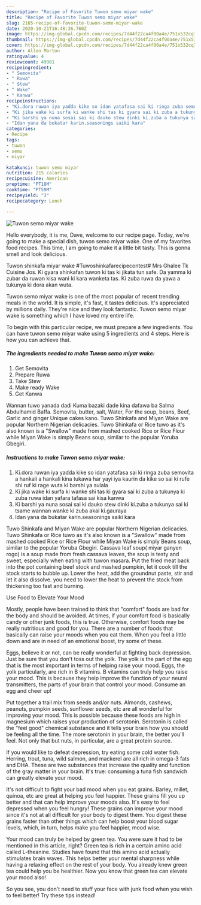 ```yaml
---
description: "Recipe of Favorite Tuwon semo miyar wake"
title: "Recipe of Favorite Tuwon semo miyar wake"
slug: 2165-recipe-of-favorite-tuwon-semo-miyar-wake
date: 2020-10-21T16:48:36.760Z
image: https://img-global.cpcdn.com/recipes/7d44f22ca4f00a4e/751x532cq70/tuwon-semo-miyar-wake-recipe-main-photo.jpg
thumbnail: https://img-global.cpcdn.com/recipes/7d44f22ca4f00a4e/751x532cq70/tuwon-semo-miyar-wake-recipe-main-photo.jpg
cover: https://img-global.cpcdn.com/recipes/7d44f22ca4f00a4e/751x532cq70/tuwon-semo-miyar-wake-recipe-main-photo.jpg
author: Allen Morton
ratingvalue: 4
reviewcount: 49981
recipeingredient:
- " Semovita"
- " Ruwa"
- " Stew"
- " Wake"
- " Kanwa"
recipeinstructions:
- "Ki.dora ruwan iya yadda kike so idan yatafasa sai ki ringa zuba semovita a hankali a hankali kina tukawa har yayi iya kaurin da kike so sai ki rufe shi ruf ki rage wuta ki barshi ya sulala"
- "Ki jika wake ki surfa ki wanke shi tas ki gyara sai ki zuba a tukunya ki zuba ruwa idan yafara tafasa sai kisa kanwa"
- "Ki barshi ya nuna sosai sai ki dauko stew dinki ki.zuba a tukunya sai ki tsame wannan wanke ki zuba akai ki.gauraya"
- "Idan yana da bukatar karin.seasonings saiki kara"
categories:
- Recipe
tags:
- tuwon
- semo
- miyar

katakunci: tuwon semo miyar 
nutrition: 215 calories
recipecuisine: American
preptime: "PT18M"
cooktime: "PT59M"
recipeyield: "3"
recipecategory: Lunch

---
```



![Tuwon semo miyar wake](https://img-global.cpcdn.com/recipes/7d44f22ca4f00a4e/751x532cq70/tuwon-semo-miyar-wake-recipe-main-photo.jpg)

Hello everybody, it is me, Dave, welcome to our recipe page. Today, we're going to make a special dish, tuwon semo miyar wake. One of my favorites food recipes. This time, I am going to make it a little bit tasty. This is gonna smell and look delicious.

Tuwon shinkafa miyar wake #Tuwoshinkafarecipecontest# Mrs Ghalee Tk Cuisine Jos. Ki gyara shinkafan tuwon ki tas ki jikata tun safe. Da yamma ki zubar da ruwan kisa wani ki kara wanketa tas. Ki zuba ruwa da yawa a tukunya ki dora akan wuta.

Tuwon semo miyar wake is one of the most popular of recent trending meals in the world. It is simple, it's fast, it tastes delicious. It's appreciated by millions daily. They're nice and they look fantastic. Tuwon semo miyar wake is something which I have loved my entire life.


To begin with this particular recipe, we must prepare a few ingredients. You can have tuwon semo miyar wake using 5 ingredients and 4 steps. Here is how you can achieve that.

<!--inarticleads1-->

##### The ingredients needed to make Tuwon semo miyar wake:

1. Get  Semovita
1. Prepare  Ruwa
1. Take  Stew
1. Make ready  Wake
1. Get  Kanwa


Wannan tuwo yanada dadi Kuma bazaki dade kina dafawa ba Salma Abdulhamid Baffa. Semovita, butter, salt, Water, For the soup, beans, Beef, Garlic and ginger Unique cakes kano. Tuwo Shinkafa and Miyan Wake are popular Northern Nigerian delicacies. Tuwo Shinkafa or Rice tuwo as it&#39;s also known is a &#34;Swallow&#34; made from mashed cooked Rice or Rice Flour while Miyan Wake is simply Beans soup, similar to the popular Yoruba Gbegiri. 

<!--inarticleads2-->

##### Instructions to make Tuwon semo miyar wake:

1. Ki.dora ruwan iya yadda kike so idan yatafasa sai ki ringa zuba semovita a hankali a hankali kina tukawa har yayi iya kaurin da kike so sai ki rufe shi ruf ki rage wuta ki barshi ya sulala
1. Ki jika wake ki surfa ki wanke shi tas ki gyara sai ki zuba a tukunya ki zuba ruwa idan yafara tafasa sai kisa kanwa
1. Ki barshi ya nuna sosai sai ki dauko stew dinki ki.zuba a tukunya sai ki tsame wannan wanke ki zuba akai ki.gauraya
1. Idan yana da bukatar karin.seasonings saiki kara


Tuwo Shinkafa and Miyan Wake are popular Northern Nigerian delicacies. Tuwo Shinkafa or Rice tuwo as it&#39;s also known is a &#34;Swallow&#34; made from mashed cooked Rice or Rice Flour while Miyan Wake is simply Beans soup, similar to the popular Yoruba Gbegiri. Cassava leaf soup( miyar ganyen rogo) is a soup made from fresh cassava leaves, the soup is testy and sweet, especially when eating with tuwon masara. Put the fried meat back into the pot containing beef stock and mashed pumpkin, let it cook till the stock starts to bubble up. Lower the heat, add the groundnut paste, stir and let it also dissolve. you need to lower the heat to prevent the stock from thickening too fast and burning. 

Use Food to Elevate Your Mood


Mostly, people have been trained to think that "comfort" foods are bad for the body and should be avoided. At times, if your comfort food is basically candy or other junk foods, this is true. Otherwise, comfort foods may be really nutritious and good for you. There are a number of foods that basically can raise your moods when you eat them. When you feel a little down and are in need of an emotional boost, try some of these.

Eggs, believe it or not, can be really wonderful at fighting back depression. Just be sure that you don't toss out the yolk. The yolk is the part of the egg that is the most important in terms of helping raise your mood. Eggs, the yolk particularly, are rich in B vitamins. B vitamins can truly help you raise your mood. This is because they help improve the function of your neural transmitters, the parts of your brain that control your mood. Consume an egg and cheer up!

Put together a trail mix from seeds and/or nuts. Almonds, cashews, peanuts, pumpkin seeds, sunflower seeds, etc are all wonderful for improving your mood. This is possible because these foods are high in magnesium which raises your production of serotonin. Serotonin is called the "feel good" chemical substance and it tells your brain how you should be feeling all the time. The more serotonin in your brain, the better you'll feel. Not only that but nuts, in particular, are a great protein source.

If you would like to defeat depression, try eating some cold water fish. Herring, trout, tuna, wild salmon, and mackerel are all rich in omega-3 fats and DHA. These are two substances that increase the quality and function of the gray matter in your brain. It's true: consuming a tuna fish sandwich can greatly elevate your mood. 

It's not difficult to fight your bad mood when you eat grains. Barley, millet, quinoa, etc are great at helping you feel happier. These grains fill you up better and that can help improve your moods also. It's easy to feel depressed when you feel hungry! These grains can improve your mood since it's not at all difficult for your body to digest them. You digest these grains faster than other things which can help boost your blood sugar levels, which, in turn, helps make you feel happier, mood wise.

Your mood can truly be helped by green tea. You were sure it had to be mentioned in this article, right? Green tea is rich in a certain amino acid called L-theanine. Studies have found that this amino acid actually stimulates brain waves. This helps better your mental sharpness while having a relaxing effect on the rest of your body. You already knew green tea could help you be healthier. Now you know that green tea can elevate your mood also!

So you see, you don't need to stuff your face with junk food when you wish to feel better! Try  these tips  instead!

